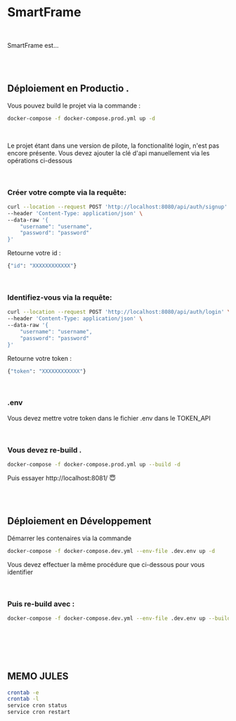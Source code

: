 # SmartFrame

<br>

SmartFrame est... 

<br>

<br>

## Déploiement en Productio .


Vous pouvez build le projet via la commande :
```bash
docker-compose -f docker-compose.prod.yml up -d
```

<br>

Le projet étant dans une version de pilote, la fonctionalité login, n'est pas encore présente. 
Vous devez ajouter la clé d'api manuellement via les opérations ci-dessous

<br>

### Créer votre compte via la requête:
```bash
curl --location --request POST 'http://localhost:8080/api/auth/signup' \
--header 'Content-Type: application/json' \
--data-raw '{
    "username": "username",
    "password": "password"
}'
```

Retourne votre id :
```bash
{"id": "XXXXXXXXXXXX"}
```

<br>

### Identifiez-vous via la requête:
```bash
curl --location --request POST 'http://localhost:8080/api/auth/login' \
--header 'Content-Type: application/json' \
--data-raw '{
    "username": "username",
    "password": "password"
}'
```

Retourne votre token :

```bash
{"token": "XXXXXXXXXXXX"}
```

<br>

### .env

Vous devez mettre votre token dans le fichier .env dans le TOKEN_API

<br>

### Vous devez re-build .

```bash
docker-compose -f docker-compose.prod.yml up --build -d
```



Puis essayer http://localhost:8081/ 😇

<br>
<br>

##  Déploiement en Développement

Démarrer les contenaires via la commande

```bash
docker-compose -f docker-compose.dev.yml --env-file .dev.env up -d
```

Vous devez effectuer la même procédure que ci-dessous pour vous identifier


<br>


### Puis re-build avec :

```bash
docker-compose -f docker-compose.dev.yml --env-file .dev.env up --build -d
```



<br>
<br>
<br>
<br>


## MEMO JULES
```bash
crontab -e
crontab -l
service cron status
service cron restart
```
